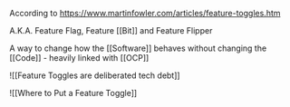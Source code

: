 According to https://www.martinfowler.com/articles/feature-toggles.htm

A.K.A. Feature Flag, Feature [[Bit]] and Feature Flipper

A way to change how the [[Software]] behaves without changing the [[Code]] - heavily linked with [[OCP]]

![[Feature Toggles are deliberated tech debt]]

![[Where to Put a Feature Toggle]]